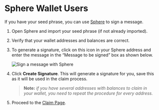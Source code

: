 # Sphere Wallet Users
If you have your seed phrase, you can use [Sphere](https://github.com/HorizenOfficial/Sphere_by_Horizen_Private/releases/latest) to sign a message.

1. Open Sphere and import your seed phrase (if not already imported).
2. Verify that your wallet addresses and balances are correct.
3. To generate a signature, click on this icon in your Sphere address and enter the message in the “Message to be signed” box as shown below.

   ![Sign a message with Sphere](/img/migration-tools/sphere-1.png)

4. Click **Create Signature**. This will generate a signature for you, save this as it will be used in the claim process.

   > **Note:** _if you have several addresses with balances to claim in your wallet, you need to repeat the procedure for every address._

5. Proceed to the [Claim Page](/mainnet-migration-instructions/claim-page).